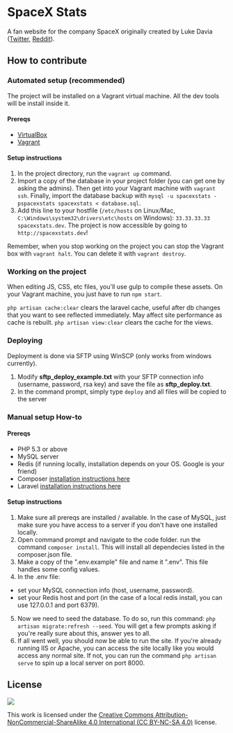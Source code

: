 # SpaceX Stats
A fan website for the company SpaceX originally created by Luke Davia ([Twitter](https://twitter.com/lukealization), [Reddit](https://reddit.com/u/EchoLogic)).

## How to contribute
### Automated setup (recommended)

The project will be installed on a Vagrant virtual machine. All the dev tools will be install inside it.

#### Prereqs
- [VirtualBox](https://www.virtualbox.org/wiki/Downloads)
- [Vagrant](https://www.vagrantup.com/downloads.html)

#### Setup instructions

1. In the project directory, run the `vagrant up` command.
2. Import a copy of the database in your project folder (you can get one by asking the admins). Then get into your Vagrant machine with `vagrant ssh`. Finally, import the database backup with `mysql -u spacexstats -pspacexstats spacexstats < database.sql`.
3. Add this line to your hostfile (`/etc/hosts` on Linux/Mac, `C:\Windows\system32\drivers\etc\hosts` on Windows): `33.33.33.33 spacexstats.dev`. The project is now accessible by going to `http://spacexstats.dev`!

Remember, when you stop working on the project you can stop the Vagrant box with `vagrant halt`. You can delete it with `vagrant destroy`.

### Working on the project

When editing JS, CSS, etc files, you'll use gulp to compile these assets. On your Vagrant machine, you just have to run `npm start`.

`php artisan cache:clear` clears the laravel cache, useful after db changes that you want to see reflected immediately. May affect site performance as cache is rebuilt. `php artisan view:clear` clears the cache for the views.

### Deploying

Deployment is done via SFTP using WinSCP (only works from windows currently).

1. Modify **sftp_deploy_example.txt** with your SFTP connection info (username, password, rsa key) and save the file as **sftp_deploy.txt**.
2. In the command prompt, simply type `deploy` and all files will be copied to the server

### Manual setup How-to
#### Prereqs
- PHP 5.3 or above
- MySQL server
- Redis (if running locally, installation depends on your OS. Google is your friend)
- Composer [installation instructions here](https://getcomposer.org/doc/00-intro.md)
- Laravel [installation instructions here](https://laravel.com/docs/5.3/installation)

#### Setup instructions
1. Make sure all prereqs are installed / available. In the case of MySQL, just make sure you have access to a server if you don't have one installed locally.
2. Open command prompt and navigate to the code folder. run the command `composer install`. This will install all dependecies listed in the composer.json file.
3. Make a copy of the ".env.example" file and name it ".env". This file handles some config values.
4. In the .env file:
  * set your MySQL connection info (host, username, password).
  * set your Redis host and port (in the case of a local redis install, you can use 127.0.0.1 and port 6379).
5. Now we need to seed the database. To do so, run this command: `php artisan migrate:refresh --seed`. You will get a few prompts asking if you're really sure about this, answer yes to all.
6. If all went well, you should now be able to run the site. If you're already running IIS or Apache, you can access the site locally like you would access any normal site. If not, you can run the command `php artisan serve` to spin up a local server on port 8000.

## License
<img src="https://licensebuttons.net/l/by-nc-sa/3.0/88x31.png" />

This work is licensed under the [Creative Commons Attribution-NonCommercial-ShareAlike 4.0 International (CC BY-NC-SA 4.0)](http://creativecommons.org/licenses/by-nc-sa/4.0/) license.
